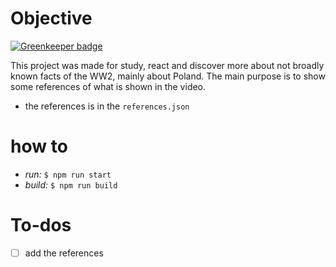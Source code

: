 # Objective

[![Greenkeeper badge](https://badges.greenkeeper.io/alexNeto/unconquered.svg)](https://greenkeeper.io/)

This project was made for study, react and discover more about not broadly known facts of the WW2, mainly about Poland.
The main purpose is to show some references of what is shown in the video. 

* the references is in the `references.json`

# how to

* *run:* `$ npm run start`
* *build:* `$ npm run build`

# To-dos

- [ ] add the references
